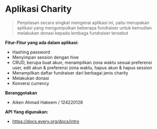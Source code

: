 # Aplikasi Charity
> Penjelasan secara singkat mengenai aplikasi ini, yaitu merupakan aplikasi yang mengumpulkan beberapa fundraiser untuk kemudian melakukan donasi kepada lembaga fundraiser tersebut

**Fitur-Fitur yang ada dalam aplikasi:**
- Hashing password
- Menyimpan session dengan hive
- CRUD, berupa buat akun, menampilkan zona waktu sesuai preferensi user, edit akun & preferensi zona waktu, hapus akun & hapus session
- Menampilkan daftar fundraiser dari berbagai jenis charity
- Melakukan donasi
- Konversi currency

**Beranggotakan**
- Aiken Ahmad Hakeem / 124220128

**API Yang digunakan:**
- https://docs.every.org/docs/intro
